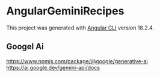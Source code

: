 # AngularGeminiRecipes

This project was generated with [Angular CLI](https://github.com/angular/angular-cli) version 18.2.4.

## Googel Ai
https://www.npmjs.com/package/@google/generative-ai
https://ai.google.dev/gemini-api/docs